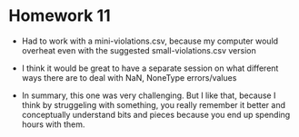 # Homework 11

* Had to work with a mini-violations.csv, because my computer would overheat even with the suggested small-violations.csv version

* I think it would be great to have a separate session on what different ways there are to deal with NaN, NoneType errors/values

* In summary, this one was very challenging. But I like that, because I think by struggeling with something, you really remember it better and conceptually understand bits and pieces because you end up spending hours with them.
